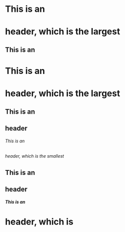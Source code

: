 # This is an <h1> header, which is the largest
## This is an <h2> 
# This is an <h1> header, which is the largest
## This is an <h2> header
###### This is an <h6> header, which is the smallest
## This is an <h2> header
##### This is an <h1> header, which is

